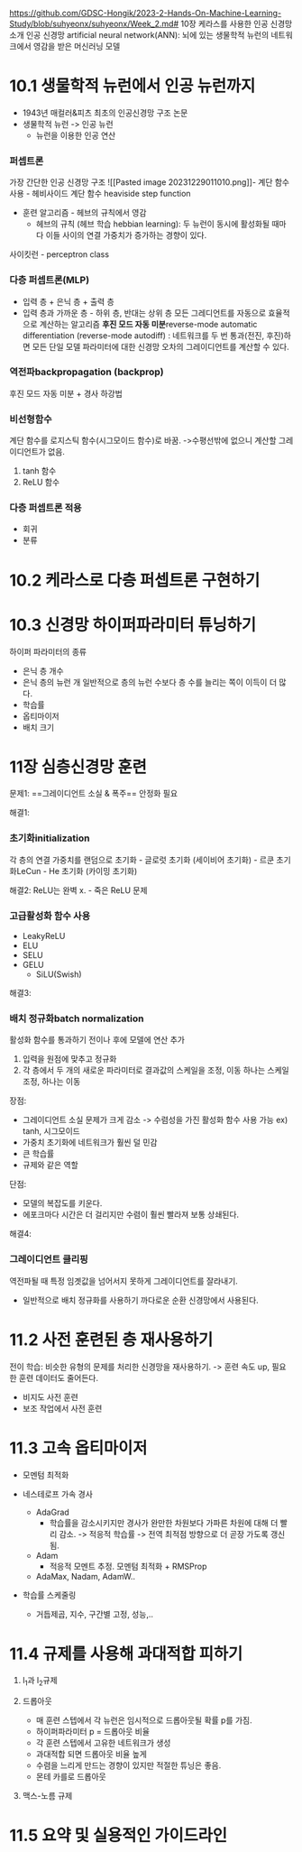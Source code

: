 https://github.com/GDSC-Hongik/2023-2-Hands-On-Machine-Learning-Study/blob/suhyeonx/suhyeonx/Week_2.md# 10장 케라스를 사용한 인공 신경망 소개
인공 신경망 artificial neural network(ANN):
뇌에 있는 생물학적 뉴런의 네트워크에서 영감을 받은 머신러닝 모델

# 10.1 생물학적 뉴런에서 인공 뉴런까지
- 1943년 매컬러&피츠 최초의 인공신경망 구조 논문
- 생물학적 뉴런 -> 인공 뉴런
	- 뉴런을 이용한 인공 연산
### 퍼셉트론
가장 간단한 인공 신경망 구조
![[Pasted image 20231229011010.png]]- 계단 함수 사용
	- 헤비사이드 계단 함수 heaviside step function
- 훈련 알고리즘 - 헤브의 규칙에서 영감
	- 헤브의 규칙 (헤브 학습 hebbian learning): 두 뉴런이 동시에 활성화될 때마다 이들 사이의 연결 가중치가 증가하는 경향이 있다. 

사이킷런 - perceptron class

### 다층 퍼셉트론(MLP)
- 입력 층 + 은닉 층 + 출력 층
- 입력 층과 가까운 층 - 하위 층, 반대는 상위 층
모든 그레디언트를 자동으로 효율적으로 계산하는 알고리즘
**후진 모드 자동 미분**reverse-mode automatic differentiation (reverse-mode autodiff)
: 네트워크를 두 번 통과(전진, 후진)하면 모든 단일 모델 파라미터에 대한 신경망 오차의 그레이디언트를 계산할 수 있다. 

### 역전파backpropagation (backprop)
후진 모드 자동 미분 + 경사 하강법

### 비선형함수
계단 함수를 로지스틱 함수(시그모이드 함수)로 바꿈.
->수평선밖에 없으니 계산할 그레이디언트가 없음.
1) tanh 함수 
2) ReLU 함수

### 다층 퍼셉트론 적용
- 회귀
- 분류

# 10.2 케라스로 다층 퍼셉트론 구현하기

# 10.3 신경망 하이퍼파라미터 튜닝하기

하이퍼 파라미터의 종류
- 은닉 층 개수
- 은닉 층의 뉴런 개
	일반적으로 층의 뉴런 수보다 층 수를 늘리는 쪽이 이득이 더 많다. 
- 학습률
- 옵티마이저
- 배치 크기




# 11장 심층신경망 훈련
문제1:
==그레이디언트 소실 & 폭주==
안정화 필요

해결1:
### 초기화initialization
각 층의 연결 가중치를 랜덤으로 초기화
	- 글로럿 초기화 (세이비어 초기화)
	- 르쿤 초기화LeCun
	- He 초기화 (카이밍 초기화)


해결2:
ReLU는 완벽 x. - 죽은 ReLU 문제
### 고급활성화 함수 사용
- LeakyReLU
- ELU
- SELU
- GELU
	- SiLU(Swish)

해결3:
### 배치 정규화batch normalization
활성화 함수를 통과하기 전이나 후에 모델에 연산 추가
1. 입력을 원점에 맞추고 정규화
2. 각 층에서 두 개의 새로운 파라미터로 결과값의 스케일을 조정, 이동
	 하나는 스케일 조정, 하나는 이동

장점:
- 그레이디언트 소실 문제가 크게 감소 -> 수렴성을 가진 활성화 함수 사용 가능 
	ex) tanh, 시그모이드
 - 가중치 초기화에 네트워크가 훨씬 덜 민감
 - 큰 학습률
 - 규제와 같은 역할

단점:
- 모델의 복잡도를 키운다.
- 에포크마다 시간은 더 걸리지만 수렴이 훨씬 빨라져 보통 상쇄된다. 


해결4:
### 그레이디언트 클리핑
역전파될 때 특정 임곗값을 넘어서지 못하게 그레이디언트를 잘라내기.
- 일반적으로 배치 정규화를 사용하기 까다로운 순환 신경망에서 사용된다. 



# 11.2 사전 훈련된 층 재사용하기
전이 학습: 비슷한 유형의 문제를 처리한 신경망을 재사용하기. 
-> 훈련 속도 up, 필요한 훈련 데이터도 줄어든다.
- 비지도 사전 훈련
- 보조 작업에서 사전 훈련


# 11.3 고속 옵티마이저
- 모멘텀 최적화
- 네스테로프 가속 경사
	- AdaGrad
		- 학습률을 감소시키지만 경사가 완만한 차원보다 가파른 차원에 대해 더 빨리 감소. -> 적응적 학습률
		  -> 전역 최적점 방향으로 더 곧장 가도록 갱신됨.
	- Adam
		- 적응적 모멘트 추정. 모멘텀 최적화 + RMSProp
	- AdaMax, Nadam, AdamW..

- 학습률 스케줄링
	- 거듭제곱, 지수, 구간별 고정, 성능,..

# 11.4 규제를 사용해 과대적합 피하기
1. l<sub>1</sub>과  l<sub>2</sub>규제
2. 드롭아웃
	-  매 훈련 스텝에서 각 뉴런은 임시적으로 드롭아웃될 확률 p를 가짐.
	- 하이퍼파라미터 p = 드롭아웃 비율
	- 각 훈련 스텝에서 고유한 네트워크가 생성
	- 과대적합 되면 드롭아웃 비율 높게
	- 수렴을 느리게 만드는 경향이 있지만 적절한 튜닝은 좋음.
	- 몬테 카를로 드롭아웃
	
3. 맥스-노름 규제

# 11.5 요약 및 실용적인 가이드라인
